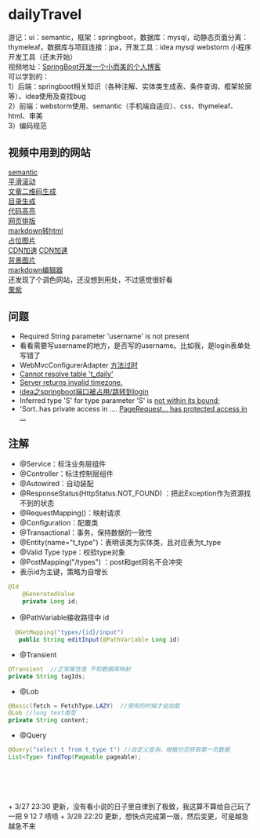 # dailyTravel
游记：ui：semantic，框架：springboot，数据库：mysql，动静态页面分离：thymeleaf，数据库与项目连接：jpa，开发工具：idea mysql webstorm 小程序开发工具（还未开始）
<br>
视频地址：[SpringBoot开发一个小而美的个人博客](https://www.bilibili.com/video/av72035869)<br>
可以学到的：<br>
1）后端：springboot相关知识（各种注解、实体类生成表、条件查询、框架轮廓等）、idea使用及查找bug<br>
2）前端：webstorm使用、semantic（手机端自适应）、css、thymeleaf、html、审美<br>
3）编码规范<br>

## 视频中用到的网站
[semantic](https://semantic-ui.com/)<br>
[平滑滚动](https://github.com/flesler/jquery.scrollTo)<br>
[文章二维码生成](http://davidshimjs.github.io/qrcodejs/)<br>
[目录生成](https://tscanlin.github.io/tocbot/)<br>
[代码高亮](https://github.com/PrismJS/prism)<br>
[网页排版](https://github.com/sofish/typo.css)<br>
[markdown转html](https://github.com/atlassian/commonmark-java)<br>
[占位图片](https://picsum.photos/)<br>
[CDN加速](https://www.bootcdn.cn/)  [CDN加速](https://www.jsdelivr.com/)<br>
[背景图片](https://www.toptal.com/designers/subtlepatterns/)<br>
[markdown编辑器](https://pandao.github.io/editor.md/)<br>
还发现了个调色网站，还没想到用处，不过感觉很好看<br>
[栗紫](http://zhongguose.com/#lizi)<br>
## 问题
+ Required String parameter 'username' is not present
+ 看看需要写username的地方，是否写的username。比如我，是login表单处写错了
+ WebMvcConfigurerAdapter [方法过时](https://blog.csdn.net/qq_38164123/article/details/80392904)
+ [Cannot resolve table 't_daily'](https://blog.csdn.net/moqianmoqian/article/details/105014348)
+ [Server returns invalid timezone.](https://blog.csdn.net/wsf0001/article/details/103391810)
+ [idea之springboot端口被占用/跳转到login](https://blog.csdn.net/moqianmoqian/article/details/104903180)
+ Inferred type 'S' for type parameter 'S' is [not within its bound;](https://blog.csdn.net/moxiaoya1314/article/details/80037290)
+ 'Sort..has private access in .... [PageRequest... has protected access in ...](https://blog.csdn.net/huoji555/article/details/103606786)
## 注解
+ @Service：标注业务层组件
+ @Controller：标注控制层组件
+ @Autowired：自动装配
+ @ResponseStatus(HttpStatus.NOT_FOUND) ：把此Exception作为资源找不到的状态
+ @RequestMapping()：映射请求
+ @Configuration：配置类
+ @Transactional：事务，保持数据的一致性
+ @Entity(name="t_type")：表明该类为实体类，且对应表为t_type
+ @Valid Type type：校验type对象
+ @PostMapping("/types") ：post和get同名不会冲突
+ 表示id为主键，策略为自增长
```java
@Id
    @GeneratedValue
    private Long id;
```
+ @PathVariable接收路径中 id
 ```java
   @GetMapping("types/{id}/input") 
    public String editInput(@PathVariable Long id)
```
+ @Transient
```java
@Transient  //正常属性值 不和数据库映射
private String tagIds;
```
+ @Lob
```java
@Basic(fetch = FetchType.LAZY)  //使用的时候才会加载
@Lob //long text类型
private String content;
```
+ @Query
```java
@Query("select t from t_type t") //自定义查询，根据分页获取第一页数据
List<Type> findTop(Pageable pageable);
```
<br>
<br>
<br>
<br>
+ 3/27 23:30 更新，没有看小说的日子里自律到了极致，我这算不算给自己玩了一把 9 12 7 啧啧 
+ 3/28 22:20 更新，想快点完成第一版，然后变更，可是越急越急不来 

